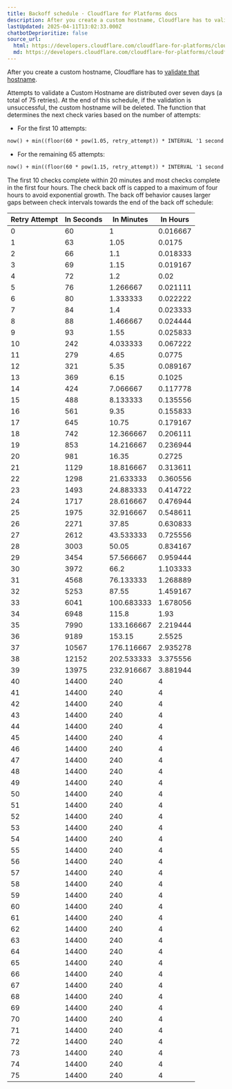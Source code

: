 ```yaml
---
title: Backoff schedule · Cloudflare for Platforms docs
description: After you create a custom hostname, Cloudflare has to validate that hostname.
lastUpdated: 2025-04-11T13:02:33.000Z
chatbotDeprioritize: false
source_url:
  html: https://developers.cloudflare.com/cloudflare-for-platforms/cloudflare-for-saas/domain-support/hostname-validation/backoff-schedule/
  md: https://developers.cloudflare.com/cloudflare-for-platforms/cloudflare-for-saas/domain-support/hostname-validation/backoff-schedule/index.md
---
```


After you create a custom hostname, Cloudflare has to [validate that hostname](https://developers.cloudflare.com/cloudflare-for-platforms/cloudflare-for-saas/domain-support/hostname-validation/).

Attempts to validate a Custom Hostname are distributed over seven days (a total of 75 retries). At the end of this schedule, if the validation is unsuccessful, the custom hostname will be deleted. The function that determines the next check varies based on the number of attempts:

* For the first 10 attempts:

```txt
now() + min((floor(60 * pow(1.05, retry_attempt)) * INTERVAL '1 second'), INTERVAL '4 hours')
```

* For the remaining 65 attempts:

```txt
now() + min((floor(60 * pow(1.15, retry_attempt)) * INTERVAL '1 second'), INTERVAL '4 hours')
```

The first 10 checks complete within 20 minutes and most checks complete in the first four hours. The check back off is capped to a maximum of four hours to avoid exponential growth. The back off behavior causes larger gaps between check intervals towards the end of the back off schedule:

| Retry Attempt | In Seconds | In Minutes | In Hours |
| - | - | - | - |
| 0 | 60 | 1 | 0.016667 |
| 1 | 63 | 1.05 | 0.0175 |
| 2 | 66 | 1.1 | 0.018333 |
| 3 | 69 | 1.15 | 0.019167 |
| 4 | 72 | 1.2 | 0.02 |
| 5 | 76 | 1.266667 | 0.021111 |
| 6 | 80 | 1.333333 | 0.022222 |
| 7 | 84 | 1.4 | 0.023333 |
| 8 | 88 | 1.466667 | 0.024444 |
| 9 | 93 | 1.55 | 0.025833 |
| 10 | 242 | 4.033333 | 0.067222 |
| 11 | 279 | 4.65 | 0.0775 |
| 12 | 321 | 5.35 | 0.089167 |
| 13 | 369 | 6.15 | 0.1025 |
| 14 | 424 | 7.066667 | 0.117778 |
| 15 | 488 | 8.133333 | 0.135556 |
| 16 | 561 | 9.35 | 0.155833 |
| 17 | 645 | 10.75 | 0.179167 |
| 18 | 742 | 12.366667 | 0.206111 |
| 19 | 853 | 14.216667 | 0.236944 |
| 20 | 981 | 16.35 | 0.2725 |
| 21 | 1129 | 18.816667 | 0.313611 |
| 22 | 1298 | 21.633333 | 0.360556 |
| 23 | 1493 | 24.883333 | 0.414722 |
| 24 | 1717 | 28.616667 | 0.476944 |
| 25 | 1975 | 32.916667 | 0.548611 |
| 26 | 2271 | 37.85 | 0.630833 |
| 27 | 2612 | 43.533333 | 0.725556 |
| 28 | 3003 | 50.05 | 0.834167 |
| 29 | 3454 | 57.566667 | 0.959444 |
| 30 | 3972 | 66.2 | 1.103333 |
| 31 | 4568 | 76.133333 | 1.268889 |
| 32 | 5253 | 87.55 | 1.459167 |
| 33 | 6041 | 100.683333 | 1.678056 |
| 34 | 6948 | 115.8 | 1.93 |
| 35 | 7990 | 133.166667 | 2.219444 |
| 36 | 9189 | 153.15 | 2.5525 |
| 37 | 10567 | 176.116667 | 2.935278 |
| 38 | 12152 | 202.533333 | 3.375556 |
| 39 | 13975 | 232.916667 | 3.881944 |
| 40 | 14400 | 240 | 4 |
| 41 | 14400 | 240 | 4 |
| 42 | 14400 | 240 | 4 |
| 43 | 14400 | 240 | 4 |
| 44 | 14400 | 240 | 4 |
| 45 | 14400 | 240 | 4 |
| 46 | 14400 | 240 | 4 |
| 47 | 14400 | 240 | 4 |
| 48 | 14400 | 240 | 4 |
| 49 | 14400 | 240 | 4 |
| 50 | 14400 | 240 | 4 |
| 51 | 14400 | 240 | 4 |
| 52 | 14400 | 240 | 4 |
| 53 | 14400 | 240 | 4 |
| 54 | 14400 | 240 | 4 |
| 55 | 14400 | 240 | 4 |
| 56 | 14400 | 240 | 4 |
| 57 | 14400 | 240 | 4 |
| 58 | 14400 | 240 | 4 |
| 59 | 14400 | 240 | 4 |
| 60 | 14400 | 240 | 4 |
| 61 | 14400 | 240 | 4 |
| 62 | 14400 | 240 | 4 |
| 63 | 14400 | 240 | 4 |
| 64 | 14400 | 240 | 4 |
| 65 | 14400 | 240 | 4 |
| 66 | 14400 | 240 | 4 |
| 67 | 14400 | 240 | 4 |
| 68 | 14400 | 240 | 4 |
| 69 | 14400 | 240 | 4 |
| 70 | 14400 | 240 | 4 |
| 71 | 14400 | 240 | 4 |
| 72 | 14400 | 240 | 4 |
| 73 | 14400 | 240 | 4 |
| 74 | 14400 | 240 | 4 |
| 75 | 14400 | 240 | 4 |
